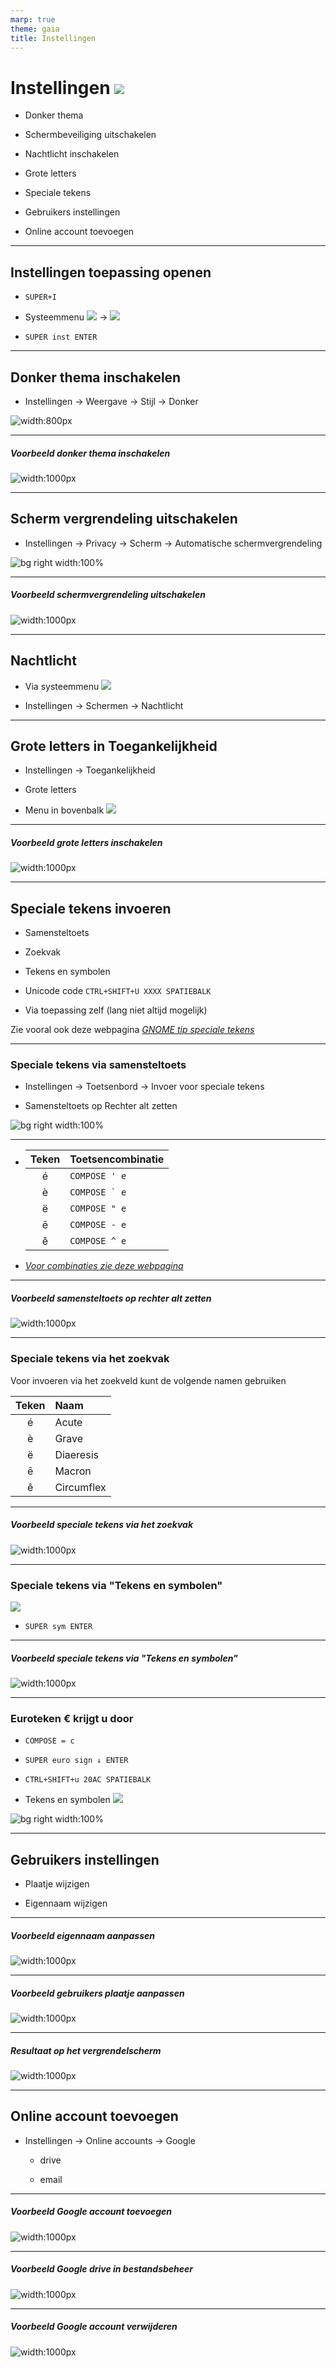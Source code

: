 ```yaml
---
marp: true
theme: gaia
title: Instellingen
---
```

# Instellingen ![](img/instellingen-knop.png)
- Donker thema

- Schermbeveiliging uitschakelen

- Nachtlicht inschakelen

- Grote letters

- Speciale tekens

- Gebruikers instellingen

- Online account toevoegen

---
## Instellingen toepassing openen

- ```SUPER+I``` 

- Systeemmenu ![](img/systeem-menu-gesloten.png) -> ![](img/instellingen-knop.png)

- ```SUPER inst ENTER``` 

---
## Donker thema inschakelen

- Instellingen -> Weergave -> Stijl -> Donker

![width:800px](img/instellingen-weergave-stijl.png)

---
##### Voorbeeld donker thema inschakelen

![width:1000px](img/instellingen-donker-thema.gif)

---


## Scherm vergrendeling uitschakelen

- Instellingen -> Privacy -> Scherm -> Automatische schermvergrendeling

![bg right width:100%](img/instellingen-privacy-scherm.png)

---
##### Voorbeeld schermvergrendeling uitschakelen

![width:1000px](img/instellingen-schermvergrendeling-uitschakelen.gif)

---

## Nachtlicht

- Via systeemmenu ![](img/systeem-menu-gesloten.png)

- Instellingen -> Schermen -> Nachtlicht

---
## Grote letters in Toegankelijkheid

- Instellingen -> Toegankelijkheid

- Grote letters

- Menu in bovenbalk ![](img/toegankelijkheidsmenu.png)
---
##### Voorbeeld grote letters inschakelen

![width:1000px](img/instellingen-grote-letters.gif)

---
## Speciale tekens invoeren

- Samensteltoets

- Zoekvak

- Tekens en symbolen

- Unicode code ```CTRL+SHIFT+U XXXX SPATIEBALK```

- Via toepassing zelf (lang niet altijd mogelijk)

Zie vooral ook deze webpagina [*GNOME tip speciale tekens*](https://help.gnome.org/users/gnome-help/stable/tips-specialchars.html.nl)

---
### Speciale tekens via samensteltoets

- Instellingen -> Toetsenbord -> Invoer voor speciale tekens

- Samensteltoets op Rechter alt zetten

![bg right width:100%](img/instellingen-samensteltoets.png)

---
-  |Teken|Toetsencombinatie|
    |:---:|:---| 
    | é| ```COMPOSE ' e```|
    | è| ```COMPOSE ` e```|
    | ë |```COMPOSE " e```|
    | ē | ```COMPOSE - e```|
    | ê | ```COMPOSE ^ e```|
    
-  [*Voor combinaties zie deze webpagina*](https://en.wikipedia.org/wiki/Compose_key#Common_compose_combinations)

---
##### Voorbeeld samensteltoets op rechter alt zetten

![width:1000px](img/instellingen-samensteltoets.gif)

---
### Speciale tekens via het zoekvak

Voor invoeren via het zoekveld kunt de volgende namen gebruiken

|Teken|Naam|
|:---:|:---| 
| é| Acute|
| è| Grave|
| ë | Diaeresis|
| ē | Macron|
| ê | Circumflex|
---
##### Voorbeeld speciale tekens via het zoekvak

![width:1000px](img/instellingen-speciale-tekens-zoekvak.gif)

---
### Speciale tekens via "Tekens en symbolen" 

![](img/tekens-symbolen-icon.png)

- ```SUPER sym ENTER```
---
##### Voorbeeld speciale tekens via "Tekens en symbolen"

![width:1000px](img/instellingen-speciale-tekens-tekens-en-symbolen.gif)

---
### Euroteken € krijgt u door
    
- ```COMPOSE = c```

- ```SUPER euro sign ↓ ENTER```

- ```CTRL+SHIFT+u 20AC SPATIEBALK```

- Tekens en symbolen ![](img/tekens-symbolen-icon.png)

![bg right width:100%](img/euroteken-in-tekens-en-symbolen.png)

---
## Gebruikers instellingen

- Plaatje wijzigen

- Eigennaam wijzigen

---
##### Voorbeeld eigennaam aanpassen

![width:1000px](img/instellingen-gebruikers-eigennaam.gif)

---
##### Voorbeeld gebruikers plaatje aanpassen

![width:1000px](img/instellingen-gebruikers-plaatje.gif)

---
##### Resultaat op het vergrendelscherm

![width:1000px](img/instellingen-gebruikers-resultaat.png)

---
## Online account toevoegen

-  Instellingen -> Online accounts -> Google

    -  drive

    -  email
    
<!-- Microsoft account alleen email -->
---
##### Voorbeeld Google account toevoegen

![width:1000px](img/instellingen-online-account-Google-toevoegen.gif)

---
##### Voorbeeld Google drive in bestandsbeheer

![width:1000px](img/instellingen-online-account-Google-Drive.gif)

---
##### Voorbeeld Google account verwijderen

![width:1000px](img/instellingen-online-account-Google-verwijderen.gif)


<!-- __N.B.__ Microsoft account werkt **niet**. -->

